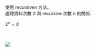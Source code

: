 使用 recursiven 方法。
<br>
處理資料次數 X 與 recursive 次數 n 的關係:
<br>

$2^n=X$

<br><br>
![](https://i.imgur.com/BlppxgP.jpg)
